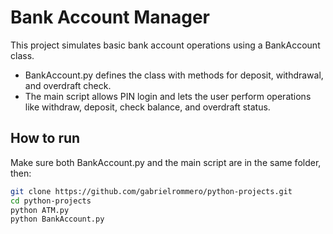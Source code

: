 # Bank Account Manager

This project simulates basic bank account operations using a BankAccount class.

- BankAccount.py defines the class with methods for deposit, withdrawal, and overdraft check.
- The main script allows PIN login and lets the user perform operations like withdraw, deposit, check balance, and overdraft status.


## How to run
Make sure both BankAccount.py and the main script are in the same folder, then:

```bash
git clone https://github.com/gabrielrommero/python-projects.git
cd python-projects
python ATM.py
python BankAccount.py
